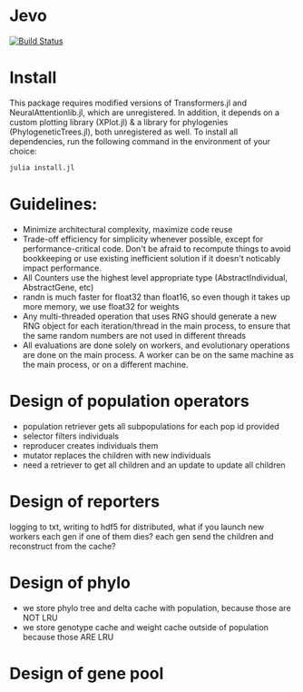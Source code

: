 # Jevo

[![Build Status](https://github.com/jarbus/Jevo.jl/actions/workflows/CI.yml/badge.svg?branch=master)](https://github.com/jarbus/Jevo.jl/actions/workflows/CI.yml?query=branch%3Amaster)

# Install

This package requires modified versions of Transformers.jl and NeuralAttentionlib.jl, which are unregistered. In addition, it depends on a custom plotting library (XPlot.jl) & a library for phylogenies (PhylogeneticTrees.jl), both unregistered as well. To install all dependencies, run the following command in the environment of your choice:

```julia
julia install.jl
```

# Guidelines:

- Minimize architectural complexity, maximize code reuse
- Trade-off efficiency for simplicity whenever possible, except for performance-critical code. Don't be afraid to recompute things to avoid bookkeeping or use existing inefficient solution if it doesn't noticably impact performance.
- All Counters use the highest level appropriate type (AbstractIndividual, AbstractGene, etc)
- randn is much faster for float32 than float16, so even though it takes up more memory, we use float32 for weights
- Any multi-threaded operation that uses RNG should generate a new RNG object for each iteration/thread in the main process, to ensure that the same random numbers are not used in different threads
- All evaluations are done solely on workers, and evolutionary operations are done on the main process. A worker can be on the same machine as the main process, or on a different machine.


# Design of population operators

- population retriever gets all subpopulations for each pop id provided
- selector filters individuals 
- reproducer creates individuals them
- mutator replaces the children with new individuals
- need a retriever to get all children and an update to update all children

# Design of reporters
logging to txt, writing to hdf5
for distributed, what if you launch new workers each gen if one of them dies?
each gen send the children and reconstruct from the cache?

# Design of phylo
- we store phylo tree and delta cache with population, because those are NOT LRU
- we store genotype cache and weight cache outside of population because those ARE LRU

# Design of gene pool
